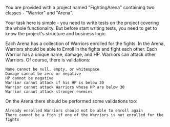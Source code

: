 You are provided with a project named "FightingArena" containing two classes - "Warrior" and "Arena". 

Your task here is simple - you need to write tests on the project covering the whole functionality. But before start writing tests, you need to get to know the project's structure and business logic.

Each Arena has a collection of Warriors enrolled for the fights. In the Arena, Warriors should be able to Enroll in the fights and fight each other. Each Warrior has a unique name, damage, and HP. Warriors can attack other Warriors. Of course, there is validations:

	Name cannot be null, empty, or whitespace
	Damage cannot be zero or negative
	HP cannot be negative
	Warrior cannot attack if his HP is below 30
	Warrior cannot attack Warriors whose HP are below 30
	Warrior cannot attack stronger enemies

On the Arena there should be performed some validations too:

	Already enrolled Warriors should not be able to enroll again
	There cannot be a figh if one of the Warriors is not enrolled for the fights
